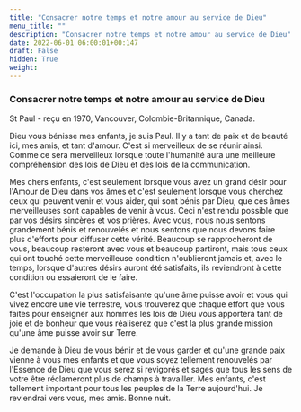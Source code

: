 ```yaml
---
title: "Consacrer notre temps et notre amour au service de Dieu"
menu_title: ""
description: "Consacrer notre temps et notre amour au service de Dieu"
date: 2022-06-01 06:00:01+00:147
draft: False
hidden: True
weight:
---
```

### Consacrer notre temps et notre amour au service de Dieu

St Paul - reçu en 1970, Vancouver, Colombie-Britannique, Canada.

Dieu vous bénisse mes enfants, je suis Paul.
Il y a tant de paix et de beauté ici, mes amis, et tant d'amour. C'est si merveilleux de se réunir ainsi. Comme ce sera merveilleux lorsque toute l'humanité aura une meilleure compréhension des lois de Dieu et des lois de la communication.

Mes chers enfants, c'est seulement lorsque vous avez un grand désir pour l'Amour de Dieu dans vos âmes et c'est seulement lorsque vous cherchez ceux qui peuvent venir et vous aider, qui sont bénis par Dieu, que ces âmes merveilleuses sont capables de venir à vous. Ceci n'est rendu possible que par vos désirs sincères et vos prières. Avec vous, nous nous sentons grandement bénis et renouvelés et nous sentons que nous devons faire plus d'efforts pour diffuser cette vérité. Beaucoup se rapprocheront de vous, beaucoup resteront avec vous et beaucoup partiront, mais tous ceux qui ont touché cette merveilleuse condition n'oublieront jamais et, avec le temps, lorsque d'autres désirs auront été satisfaits, ils reviendront à cette condition ou essaieront de le faire.

C'est l'occupation la plus satisfaisante qu'une âme puisse avoir et vous qui vivez encore une vie terrestre, vous trouverez que chaque effort que vous faites pour enseigner aux hommes les lois de Dieu vous apportera tant de joie et de bonheur que vous réaliserez que c'est la plus grande mission qu'une âme puisse avoir sur Terre.

Je demande à Dieu de vous bénir et de vous garder et qu'une grande paix vienne à vous mes enfants et que vous soyez tellement renouvelés par l'Essence de Dieu que vous serez si revigorés et sages que tous les sens de votre être réclameront plus de champs à travailler. Mes enfants, c'est tellement important pour tous les peuples de la Terre aujourd'hui. Je reviendrai vers vous, mes amis. Bonne nuit.
